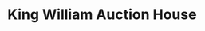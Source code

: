 ---
title: "King William Auction House"
url: /atlett/king-william-auction-house/
shop: Auktionshaus
---